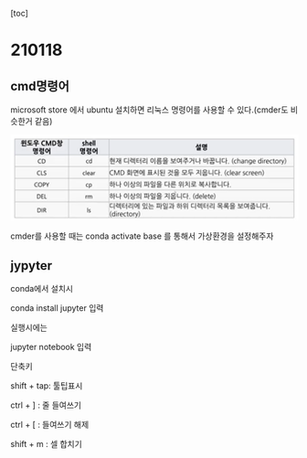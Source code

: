 [toc]

# 210118

## cmd명령어

microsoft store 에서 ubuntu 설치하면 리눅스 명령어를 사용할 수 있다.(cmder도 비슷한거 같음)

![image-20210118103011234](images/image-20210118103011234.png)

cmder를 사용할 때는 conda activate base 를 통해서 가상환경을 설정해주자



## jypyter 

conda에서 설치시

conda install jupyter 입력



실행시에는

jupyter notebook 입력



단축키

shift + tap: 툴팁표시

ctrl + ] : 줄 들여쓰기

ctrl + [ : 들여쓰기 해제

shift + m : 셀 합치기